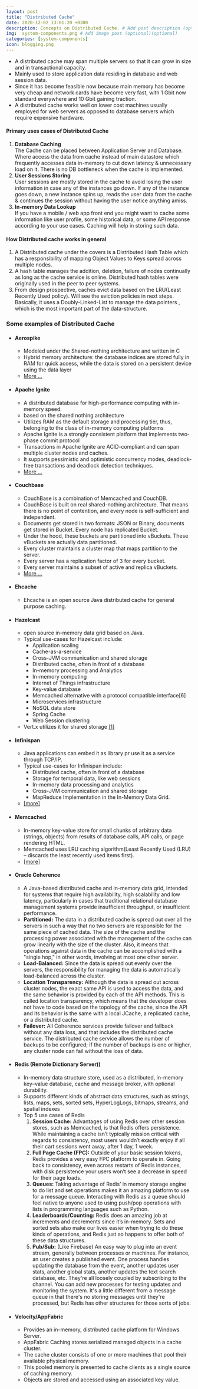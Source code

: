 ```yaml
---
layout: post
title: "Distributed Cache"
date: 2020-12-02 13:01:20 +0300
description: Concepts on Distributed Cache. # Add post description (optional)
img:  system-components.png # Add image post (optional)(optional)
categories: [system-components]
icon: blogging.png
---
```

 
 - A distributed cache may span multiple servers so that it can grow in size and in transactional capacity. 
 - Mainly used to store application data residing in database and web session data. 
 - Since it has become feasible now because main memory has become very cheap and network cards have become very fast, with 1 Gbit now standard everywhere and 10 Gbit gaining traction. 
 - A distributed cache works well on lower cost machines usually employed for web servers as opposed to database servers which require expensive hardware.

#### Primary uses cases of Distributed Cache
1. **Database Caching**<br/>
The Cache can be placed between Application Server and Database. Where access the data from cache instead of main datastore which frequently accesses data in-memory to cut down latency & unnecessary load on it. There is no DB bottleneck when the cache is implemented.
1. **User Sessions Storing**<br/>
User sessions are mostly stored in the cache to avoid losing the user information in case any of the instances go down.
If any of the instance goes down, a new instance spins up, reads the user data from the cache & continues the session without having the user notice anything amiss.
1. **In-memory Data Lookup**<br/>
If you have a mobile / web app front end you might want to cache some information like user profile, some historical data, or some API response according to your use cases. Caching will help in storing such data.

#### How Distributed cache works in general
1. A Distributed cache under the covers is a Distributed Hash Table which has a responsibility of mapping Object Values to Keys spread across multiple nodes.
1. A hash table manages the addition, deletion, failure of nodes continually as long as the cache service is online. Distributed hash tables were originally used in the peer to peer systems.
1. From design prospective, caches evict data based on the LRU(Least Recently Used policy). Will see the eviction policies in next steps. Basically, it uses a Doubly-Linked-List to manage the data pointers , which is the most important part of the data-structure.

### Some examples of Distributed Cache
- #### Aerospike
    - Modeled under the Shared-nothing architecture and written in C
    - Hybrid memory architecture: the database indices are stored fully in RAM for quick access, while the data is stored on a persistent device using the data layer
    - <a target="_blank" href="https://en.wikipedia.org/wiki/Aerospike_(database)#Features">More ...</a>

- #### Apache Ignite
    - A distributed database for high-performance computing with in-memory speed.
    - based on the shared nothing architecture
    - Utilizes RAM as the default storage and processing tier, thus, belonging to the class of in-memory computing platforms
    - Apache Ignite is a strongly consistent platform that implements two-phase commit protocol
    - Transactions in Apache Ignite are ACID-compliant and can span multiple cluster nodes and caches. 
    - It supports pessimistic and optimistic concurrency modes, deadlock-free transactions and deadlock detection techniques.
    - <a target="_blank" href="https://ignite.apache.org/whatisignite.html">More ...</a> 

- #### Couchbase
    - CouchBase is a combination of Memcached and CouchDB.
    - CouchBase is built on real shared-nothing architecture. That means there is no point of contention, and every node is self-sufficient and independent.
    - Documents get stored in two formats: JSON or Binary, documents get stored in Bucket. Every node has replicated Bucket.
    - Under the hood, these buckets are partitioned into vBuckets. These vBuckets are actually data partitioned.
    - Every cluster maintains a cluster map that maps partition to the server.
    - Every server has a replication factor of 3 for every bucket.
    - Every server maintains a subset of active and replica vBuckets.
    - <a target="_blank" href="https://resources.couchbase.com/c/server-arc-overview">More ...</a> 

- #### Ehcache
    - Ehcache is an open source Java distributed cache for general purpose caching.

- #### Hazelcast
    -  open source in-memory data grid based on Java.
    - Typical use-cases for Hazelcast include:
        -  Application scaling
        -  Cache-as-a-service
        -  Cross-JVM communication and shared storage
        -  Distributed cache, often in front of a database
        -  In-memory processing and Analytics
        -  In-memory computing
        -  Internet of Things infrastructure
        -  Key-value database
        -  Memcached alternative with a protocol compatible interface[6]
        -  Microservices infrastructure
        -  NoSQL data store
        -  Spring Cache
        -  Web Session clustering
    - Vert.x utilizes it for shared storage <a target="_blank" href="https://www.cubrid.org/blog/3826515">[1]</a> 
- #### Infinispan
    -  Java applications can embed it as library pr use it as a service through TCP/IP.
    - Typical use-cases for Infinispan include:
        - Distributed cache, often in front of a database
        - Storage for temporal data, like web sessions
        - In-memory data processing and analytics
        - Cross-JVM communication and shared storage
        - MapReduce Implementation in the In-Memory Data Grid.
    - <a target="_blank" href="https://infinispan.org/docs/stable/titles/overview/overview.html">[more]</a> 
- #### Memcached
    - In-memory key-value store for small chunks of arbitrary data (strings, objects) from results of database calls, API calls, or page rendering HTML.
    - Memcached uses LRU caching algorithm(Least Recently Used (LRU) – discards the least recently used items first).
    - <a target="_blank" href="https://memcached.org/about">[more]</a> 
- #### Oracle Coherence
    - A Java-based distributed cache and in-memory data grid, intended for systems that require high availability, high scalability and low latency, particularly in cases that traditional relational database management systems provide insufficient throughput, or insufficient performance.
    - **Partitioned:** The data in a distributed cache is spread out over all the servers in such a way that no two servers are responsible for the same piece of cached data. The size of the cache and the processing power associated with the management of the cache can grow linearly with the size of the cluster. Also, it means that operations against data in the cache can be accomplished with a "single hop," in other words, involving at most one other server.
    - **Load-Balanced:** Since the data is spread out evenly over the servers, the responsibility for managing the data is automatically load-balanced across the cluster.
    - **Location Transparency:** Although the data is spread out across cluster nodes, the exact same API is used to access the data, and the same behavior is provided by each of the API methods. This is called location transparency, which means that the developer does not have to code based on the topology of the cache, since the API and its behavior is the same with a local JCache, a replicated cache, or a distributed cache.
    - **Failover:** All Coherence services provide failover and failback without any data loss, and that includes the distributed cache service. The distributed cache service allows the number of backups to be configured; if the number of backups is one or higher, any cluster node can fail without the loss of data.
- #### Redis (Remote Dictionary Server))
    - In-memory data structure store, used as a distributed, in-memory key–value database, cache and message broker, with optional durability.
    - Supports different kinds of abstract data structures, such as strings, lists, maps, sets, sorted sets, HyperLogLogs, bitmaps, streams, and spatial indexes
    - Top 5 use cases of Redis
        1. **Session Cache:** Advantages of using Redis over other session stores, such as Memcached, is that Redis offers persistence. While maintaining a cache isn’t typically mission critical with regards to consistency, most users wouldn’t exactly enjoy if all their cart sessions went away, after 1 day, 1 week.
        1. **Full Page Cache (FPC):** Outside of your basic session tokens, Redis provides a very easy FPC platform to operate in. Going back to consistency, even across restarts of Redis instances, with disk persistence your users won’t see a decrease in speed for their page loads.
        1. **Queues:** Taking advantage of Redis’ in memory storage engine to do list and set operations makes it an amazing platform to use for a message queue. Interacting with Redis as a queue should feel native to anyone used to using push/pop operations with lists in programming languages such as Python.
        1. **Leaderboards/Counting:** Redis does an amazing job at increments and decrements since it’s in-memory. Sets and sorted sets also make our lives easier when trying to do these kinds of operations, and Redis just so happens to offer both of these data structures.
        1. **Pub/Sub:** (Like Firebase) An easy way to plug into an event stream, generally between processes or machines. For instance, an user creates a published event. One process handles updating the database from the event, another updates user stats, another global stats, another updates the text search database, etc. They're all loosely coupled by subscribing to the channel. You can add new processes for testing updates and monitoring the system. It's a little different from a message queue in that there's no storing messages until they're processed, but Redis has other structures for those sorts of jobs.
- #### Velocity/AppFabric
    - Provides an in-memory, distributed cache platform for Windows Server.
    - AppFabric Caching stores serialized managed objects in a cache cluster. 
    - The cache cluster consists of one or more machines that pool their available physical memory. 
    - This pooled memory is presented to cache clients as a single source of caching memory. 
    - Objects are stored and accessed using an associated key value.